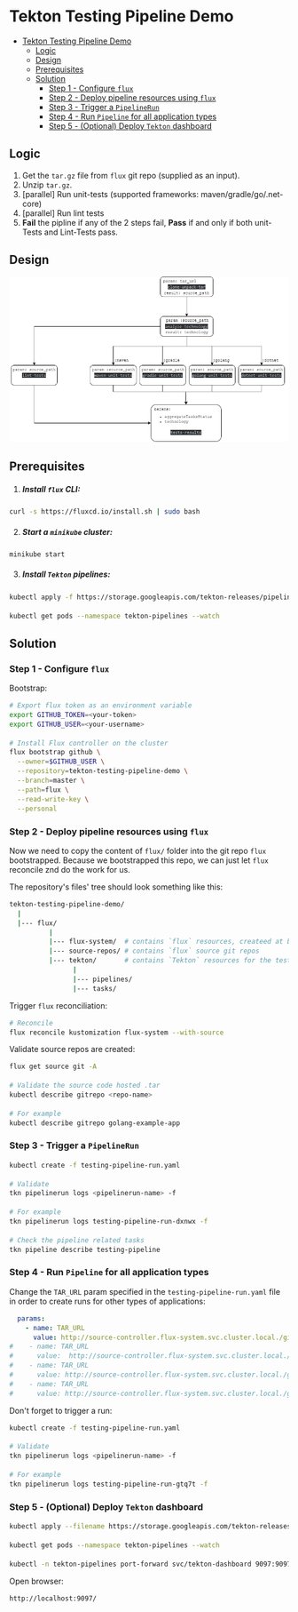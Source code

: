 # Tekton Testing Pipeline Demo

<!-- TOC -->
* [Tekton Testing Pipeline Demo](#tekton-testing-pipeline-demo)
    * [Logic](#logic-)
    * [Design](#design-)
    * [Prerequisites](#prerequisites-)
  * [Solution](#solution)
    * [Step 1 - Configure `flux`](#step-1---configure-flux)
    * [Step 2 - Deploy pipeline resources using `flux`](#step-2---deploy-pipeline-resources-using-flux)
    * [Step 3 - Trigger a `PipelineRun`](#step-3---trigger-a-pipelinerun)
    * [Step 4 - Run `Pipeline` for all application types](#step-4---run-pipeline-for-all-application-types)
    * [Step 5 - (Optional) Deploy `Tekton` dashboard](#step-5----optional--deploy-tekton-dashboard)
<!-- TOC -->

## Logic
1. Get the `tar.gz` file from `flux` git repo (supplied as an input).
2. Unzip `tar.gz`.
3. [parallel] Run unit-tests (supported frameworks: maven/gradle/go/.net-core)
4. [parallel] Run lint tests
5. **Fail** the pipline if any of the 2 steps fail, **Pass** if and only if both unit-Tests and Lint-Tests pass.

## Design
![](design.png)

## Prerequisites
1. ##### Install `flux` CLI:
```bash
curl -s https://fluxcd.io/install.sh | sudo bash 
```
2. ##### Start a `minikube` cluster:
```bash
minikube start 
```
3. ##### Install `Tekton` pipelines:
```bash
kubectl apply -f https://storage.googleapis.com/tekton-releases/pipeline/latest/release.yaml

kubectl get pods --namespace tekton-pipelines --watch
```

## Solution
### Step 1 - Configure `flux`

Bootstrap:
```bash
# Export flux token as an environment variable
export GITHUB_TOKEN=<your-token>
export GITHUB_USER=<your-username>

# Install Flux controller on the cluster
flux bootstrap github \
  --owner=$GITHUB_USER \
  --repository=tekton-testing-pipeline-demo \
  --branch=master \
  --path=flux \
  --read-write-key \
  --personal
```

### Step 2 - Deploy pipeline resources using `flux`
Now we need to copy the content of `flux/` folder into the git repo `flux` bootstrapped.
Because we bootstrapped this repo, we can just let `flux` reconcile znd do the work for us.

The repository's files' tree should look something like this:
```bash
tekton-testing-pipeline-demo/
  |
  |--- flux/
          |
          |--- flux-system/  # contains `flux` resources, createed at bootstrap.
          |--- source-repos/ # contains `flux` source git repos
          |--- tekton/       # contains `Tekton` resources for the testing pipeline
                |
                |--- pipelines/
                |--- tasks/
```
Trigger `flux` reconciliation:
```bash
# Reconcile
flux reconcile kustomization flux-system --with-source
```

Validate source repos are created:
```bash
flux get source git -A

# Validate the source code hosted .tar 
kubectl describe gitrepo <repo-name>

# For example
kubectl describe gitrepo golang-example-app
```

### Step 3 - Trigger a `PipelineRun`
```bash
kubectl create -f testing-pipeline-run.yaml

# Validate
tkn pipelinerun logs <pipelinerun-name> -f

# For example
tkn pipelinerun logs testing-pipeline-run-dxnwx -f

# Check the pipeline related tasks
tkn pipeline describe testing-pipeline
```

### Step 4 - Run `Pipeline` for all application types
Change the `TAR_URL` param specified in the `testing-pipeline-run.yaml` file in order to create runs for other types of applications:
```yaml
  params:
    - name: TAR_URL
      value: http://source-controller.flux-system.svc.cluster.local./gitrepository/default/maven-example-app/latest.tar.gz
#    - name: TAR_URL
#      value:  http://source-controller.flux-system.svc.cluster.local./gitrepository/default/gradle-example-app/latest.tar.gz
#    - name: TAR_URL
#      value: http://source-controller.flux-system.svc.cluster.local./gitrepository/default/golang-example-app/latest.tar.gz
#    - name: TAR_URL
#      value: http://source-controller.flux-system.svc.cluster.local./gitrepository/default/dotnet-example-app/latest.tar.gz
```
Don't forget to trigger a run:
```bash
kubectl create -f testing-pipeline-run.yaml

# Validate
tkn pipelinerun logs <pipelinerun-name> -f

# For example
tkn pipelinerun logs testing-pipeline-run-gtq7t -f
```

### Step 5 - (Optional) Deploy `Tekton` dashboard
```bash
kubectl apply --filename https://storage.googleapis.com/tekton-releases/dashboard/latest/tekton-dashboard-release.yaml

kubectl get pods --namespace tekton-pipelines --watch

kubectl -n tekton-pipelines port-forward svc/tekton-dashboard 9097:9097
```
Open browser:
```bash
http://localhost:9097/
```
